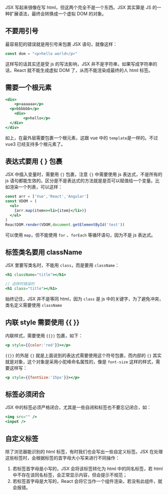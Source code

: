JSX 写起来很像在写 html，但这两个完全不是一个东西。JSX 其实算是 JS 的一种扩展语法，最终会转换成一个虚拟 DOM 的对象。

## 不要用引号

最容易犯的错误就是用引号来包裹 JSX 语句，就像这样：

```js
const dom = "<p>hello world</p>"
```

这样写的话其实还是受 js 的写法影响，JSX 并不是字符串，如果写成字符串的话，React 就不能生成虚拟 DOM 了，从而不能渲染成最终的人 html 标签。

## 需要一个根元素

```jsx
<div>
	<p>aaaaaa</p>
  <p>bbbbbb</p>
	<div>
  		<p>hello</p>
  </div>
</div>
```

如上，在最外层需要包裹一个根元素，这跟 vue 中的 `template`是一样的。不过 vue3 已经支持多个根元素了。

## 表达式要用 { } 包裹

JSX 中插入变量时，需要用 `{}` 包裹，注意 `{}` 中需要使用 js 表达式，不是所有的 js 语句都能生效的。区分是不是表达式的方法就是是否可以赋值给一个变量。比如渲染一个列表，可以这样：

```jsx
const arr = ['Vue','React','Angular']
const VDOM = (
  <ul>
    {arr.map(item=><li>{item}</li>)}
  </ul>
)
ReactDOM.render(VDOM,document.getElementById('test'))
```

可以使用 `map`，但不能使用 `for` 、`forEach` 等循环语句，因为不是 js 表达式。

## 标签类名要用 className

JSX 里要写类名时，不能用 `class`，而是要用 `className`：

```jsx
<h1 className="title"></h1>

// 这样时错误的
<h1 class="title"></h1>
```

始终记住，JSX 并不是等同 html，因为 `class` 是 js 中的关键字，为了避免冲突，类名定义需要使用 `className`

## 内联 style 需要使用 {{ }}

内联样式，需要使用 `{{}}` 包裹，如下：

```jsx
<p style={{color:'red'}}></p>
```

`{{}}` 的外层 `{}` 就是上面说到的表达式需要使用这个符号包裹，而内部的 `{}` 其实就是对象，这个对象是采用小驼峰命名属性的，像是 `font-size` 这样的样式，需要这样写：

```jsx
<p style={{fontSize:'15px'}}></p>
```

## 标签必须闭合

JSX 中的标签必须严格闭合，尤其是一些自闭和标签也不要忘记闭合，如：

```jsx
<img src="" />
<input />
```

## 自定义标签

除了浏览器能识别的 html 标签，有时我们也会写出一些自定义标签。JSX 在处理这些标签时，会根据标签的首字母大小写来进行不同操作：

1. 若标签首字母是小写的，JSX 会将该标签转化为 html 中的同名标签，若 html 中不存在该同名标签，会正常显示内容，但会提示不规范；
2. 若标签首字母是大写的，React 会将它当作一个组件渲染，若没有此组件，就会报错。

